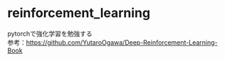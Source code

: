# reinforcement_learning

pytorchで強化学習を勉強する  
参考：https://github.com/YutaroOgawa/Deep-Reinforcement-Learning-Book
